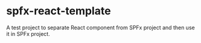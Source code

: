 # spfx-react-template
A test project to separate React component from SPFx project and then use it in SPFx project.
